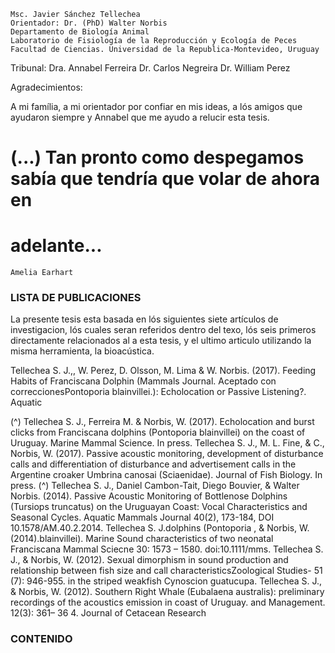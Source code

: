 ```
Msc. Javier Sánchez Tellechea
Orientador: Dr. (PhD) Walter Norbis
Departamento de Biología Animal
Laboratorio de Fisiología de la Reproducción y Ecología de Peces
Facultad de Ciencias. Universidad de la Republica-Montevideo, Uruguay
```
Tribunal:
Dra. Annabel Ferreira
Dr. Carlos Negreira
Dr. William Perez


Agradecimientos:

A mi família, a mi orientador por confiar en mis ideas, a lós amigos que ayudaron siempre
y Annabel que me ayudo a relucir esta tesis.

# (...) Tan pronto como despegamos sabía que tendría que volar de ahora en

# adelante...

```
Amelia Earhart
```

### LISTA DE PUBLICACIONES

La presente tesis esta basada en lós siguientes siete artículos de investigacion, lós cuales seran
referidos dentro del texo, lós seis primeros directamente relacionados al a esta tesis, y el ultimo
articulo utilizando la misma herramienta, la bioacústica.

Tellechea S. J.,, W. Perez, D. Olsson, M. Lima & W. Norbis. (2017). Feeding Habits of
Franciscana Dolphin (Mammals Journal. Aceptado con correccionesPontoporia blainvillei.): Echolocation or Passive Listening?. Aquatic

(^) Tellechea S. J., Ferreira M. & Norbis, W. (2017). Echolocation and burst clicks from
Franciscana dolphins (Pontoporia blainvillei) on the coast of Uruguay. Marine Mammal Science.
In press.
Tellechea S. J., M. L. Fine, & C., Norbis, W. (2017). Passive acoustic monitoring, development
of disturbance calls and differentiation of disturbance and advertisement calls in the Argentine
croaker Umbrina canosai (Sciaenidae). Journal of Fish Biology. In press.
(^) Tellechea S. J., Daniel Cambon-Tait, Diego Bouvier, & Walter Norbis. (2014). Passive Acoustic
Monitoring of Bottlenose Dolphins (Tursiops truncatus) on the Uruguayan Coast: Vocal
Characteristics and Seasonal Cycles. Aquatic Mammals Journal 40(2), 173-184, DOI
10.1578/AM.40.2.2014.
Tellechea S. J.dolphins (Pontoporia , & Norbis, W. (2014).blainvillei). Marine Sound characteristics of two neonatal Franciscana Mammal Sciecne 30: 1573 – 1580.
doi:10.1111/mms.
Tellechea S. J., & Norbis, W. (2012). Sexual dimorphism in sound production and relationship
between fish size and call characteristicsZoological Studies- 51 (7): 946-955. in the striped weakfish Cynoscion guatucupa.
Tellechea S. J., & Norbis, W. (2012). Southern Right Whale (Eubalaena australis): preliminary
recordings of the acoustics emission in coast of Uruguay. and Management. 12(3): 361– 36 4. Journal of Cetacean Research


### CONTENIDO
